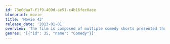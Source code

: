 ```yaml
---
id: 73e0daa7-f1f9-409d-ae51-c4b16fec0aee
blueprint: movie
title: 'Movie 43'
release_date: '2013-01-01'
overview: 'The film is composed of multiple comedy shorts presented through an overarching segment titled "The Pitch", in which Charlie Wessler, a mad screenwriter, is attempting to pitch a script to film executive Griffin Schraeder. After revealing several of the stories in his script, Wessler becomes agitated when Schraeder dismisses his outrageous ideas, and he pulls a gun on him and forces him to listen to multiple other stories before making Schraeder consult his manager, Bob Mone, to purchase the film.'
genres: '[{"id": 35, "name": "Comedy"}]'
---
```


